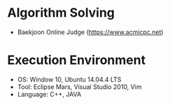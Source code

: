 # Algorithm Solving
- Baekjoon Online Judge (https://www.acmicpc.net)

# Execution Environment
- OS: Window 10, Ubuntu 14.04.4 LTS
- Tool: Eclipse Mars, Visual Studio 2010, Vim
- Language: C++, JAVA 
